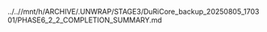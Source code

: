 ../..//mnt/h/ARCHIVE/.UNWRAP/STAGE3/DuRiCore_backup_20250805_170301/PHASE6_2_2_COMPLETION_SUMMARY.md